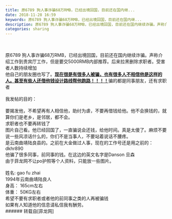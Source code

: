 ```yaml
---
title: 原6789 狗人事诈骗68万RMB，已经出境回国，目前还在国内继...
date: 2018-11-28 16:59
keywords: 原6789 狗人事诈骗68万RMB，已经出境回国，目前还在国内继...
description: 原6789 狗人事诈骗68万RMB，已经出境回国，目前还在国内继续诈骗。声称介绍工作到贵宾厅工作，但是要交5000RMB内部推荐。后来拉黑删除求职者。受害者人数持续增加他自己的朋友圈也写了。现在很是有很多人被骗，也有很多人不相信他是这样的人。甚至有些人还借他钱设计路线帮他跑路！！！！骗的都是同事朋友，还有求职者我发帖的目的：要揭发他，不希望再有人相信他，助纣为虐，不要再借钱给他。他不会换钱的，就算你们是老乡，是邻居，都不会。求职者也不要再转钱了图片自己看。他已经回国了，一直骗说会还钱，给他时间。真是太傻了。麻烦不要说一些风凉话什么的，你们不是当事人，不要站着说话不腰疼。是云南曲靖陆良县的。之前在大金做过人事，现在的工作号还是用之前的：dkhr890他骗了很多同事，前同事的钱。在这边的英文名字是Danson 旦森由于菲龙网不让po护照等个人资料，只能放一些图片。姓名: gao fu zhai1994年云南曲靖陆良人身高： 165cm左右体重： 50KG左右希望不要有求职者或者他的前同事之类的人再被骗钱如果有人知道他的信息请私信我有酬劳。
categories: sharing
---
```

<td class="t_f" id="postmessage_2371366">

<br/>
<br/>
原6789 狗人事诈骗68万RMB，已经出境回国，目前还在国内继续诈骗。声称介绍工作到贵宾厅工作，但是要交5000RMB内部推荐。后来拉黑删除求职者。受害者人数持续增加<br/>
他自己的朋友圈也写了。<strong><u>现在很是有很多人被骗，也有很多人不相信他是这样的人。甚至有些人还借他钱设计路线帮他跑路！！！！</u></strong>骗的都是同事朋友，还有求职者<br/>
<br/>
我发帖的目的：<br/>
<br/>
要揭发他，不希望再有人相信他，助纣为虐，不要再借钱给他。他不会换钱的，就算你们是老乡，是邻居，都不会。<br/>
求职者也不要再转钱了<br/>
图片自己看。他已经回国了，一直骗说会还钱，给他时间。真是太傻了。麻烦不要说一些风凉话什么的，你们不是当事人，不要站着说话不腰疼。<br/>
是云南曲靖陆良县的。之前在大金做过人事，现在的工作号还是用之前的：dkhr890<br/>
他骗了很多同事，前同事的钱。在这边的英文名字是Danson 旦森<br/>
由于菲龙网不让po护照等个人资料，只能放一些图片。<br/>
<br/>
姓名: gao fu zhai<br/>
1994年云南曲靖陆良人<br/>
身高： 165cm左右<br/>
体重： 50KG左右<br/>
希望不要有求职者或者他的前同事之类的人再被骗钱<br/>
如果有人知道他的信息请私信我有酬劳。<br/>
</td>
###### 转载自[菲龙网]